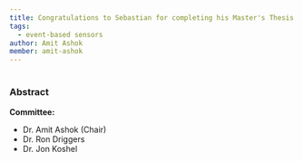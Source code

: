 ```yaml
---
title: Congratulations to Sebastian for completing his Master's Thesis!
tags:
  - event-based sensors
author: Amit Ashok
member: amit-ashok
---
```


#

### Abstract


**Committee:**
- Dr. Amit Ashok (Chair)
- Dr. Ron Driggers
- Dr. Jon Koshel
